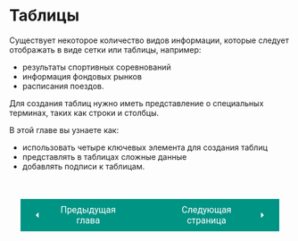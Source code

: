 # Таблицы

Существует некоторое количество видов информации, которые следует отображать в виде сетки или таблицы, например:

* результаты спортивных соревнований
* информация фондовых рынков
* расписания поездов.

Для создания таблиц нужно иметь представление о специальных терминах, таких как строки и столбцы.

В этой главе вы узнаете как:

* использовать четыре ключевых элемента для создания таблиц
* представлять в таблицах сложные данные
* добавлять подписи к таблицам.

<div style="display: flex; justify-content: space-between; padding: 20px; margin-top:30px;"><button class="custom-button" style="background-color: rgb(0, 148, 133); color: white; font-family: 'Roboto', sans-serif; border: none; cursor: pointer; padding: 10px 20px; font-size: 16px; display: flex; align-items: center;" onclick="window.location.href='/html-css-manual/html/media'"><svg xmlns="http://www.w3.org/2000/svg" viewBox="0 0 24 24" style="fill: white; width: 20px; height: 20px;"><path d="M15 18l-6-6 6-6" /></svg><span style="margin: 0 10px;">Предыдущая глава</span></button><button class="custom-button" style="background-color: rgb(0, 148, 133); color: white; font-family: 'Roboto', sans-serif; border: none; cursor: pointer; padding: 10px 20px; font-size: 16px; display: flex; align-items: center;" onclick="window.location.href='/html-css-manual/html/tables/base'"><span style="margin: 0 10px;">Следующая страница</span><svg xmlns="http://www.w3.org/2000/svg" viewBox="0 0 24 24" style="fill: white; width: 20px; height: 20px;"><path d="M9 18l6-6-6-6" /></svg></button></div>

